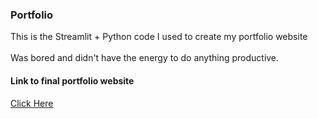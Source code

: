 ### Portfolio
This is the Streamlit + Python code I used to create my portfolio website\
<br>
Was bored and didn't have the energy to do anything productive.
<br>
#### Link to final portfolio website
[Click Here](https:/sammy-moruri.streamlit.app)

